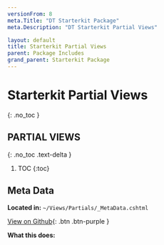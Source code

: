 ```yaml
---
versionFrom: 8
meta.Title: "DT Starterkit Package"
meta.Description: "DT Starterkit Partial Views"

layout: default
title: Starterkit Partial Views
parent: Package Includes
grand_parent: Starterkit Package
---
```


# Starterkit Partial Views
{: .no_toc }

## PARTIAL VIEWS
{: .no_toc .text-delta }

1. TOC
{:toc}

## Meta Data

**Located in:** `~/Views/Partials/_MetaData.cshtml`

[View on Github](https://github.com/bkclerke/MyUmbDocs/blob/master/Starterkit-Package/v8/files/Views/Partials/_MetaData.cshtml){: .btn .btn-purple }

**What this does:**

